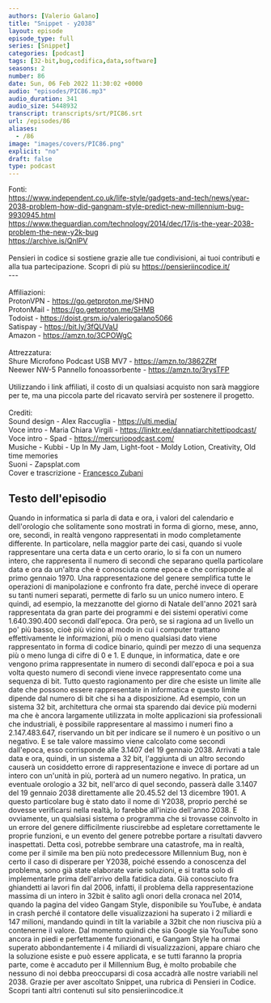 ```yaml
---
authors: [Valerio Galano]
title: "Snippet - y2038"
layout: episode
episode_type: full
series: [Snippet]
categories: [podcast]
tags: [32-bit,bug,codifica,data,software]
seasons: 2
number: 86
date: Sun, 06 Feb 2022 11:30:02 +0000
audio: "episodes/PIC86.mp3"
audio_duration: 341
audio_size: 5448932
transcript: transcripts/srt/PIC86.srt
url: /episodes/86
aliases: 
  - /86
image: "images/covers/PIC86.png"
explicit: "no"
draft: false
type: podcast
---
```

Fonti: <br /><a href="https://www.independent.co.uk/life-style/gadgets-and-tech/news/year-2038-problem-how-did-gangnam-style-predict-new-millennium-bug-9930945.html" rel="noopener">https://www.independent.co.uk/life-style/gadgets-and-tech/news/year-2038-problem-how-did-gangnam-style-predict-new-millennium-bug-9930945.html</a> <br /><a href="https://www.theguardian.com/technology/2014/dec/17/is-the-year-2038-problem-the-new-y2k-bug" rel="noopener">https://www.theguardian.com/technology/2014/dec/17/is-the-year-2038-problem-the-new-y2k-bug</a> <br /><a href="https://archive.is/QnlPV" rel="noopener">https://archive.is/QnlPV</a> <br /><br />Pensieri in codice si sostiene grazie alle tue condivisioni, ai tuoi contributi e alla tua partecipazione. Scopri di più su <a href="https://pensieriincodice.it/" rel="noopener">https://pensieriincodice.it/</a> <br />---<br /><br />Affiliazioni:<br />ProtonVPN - <a href="https://go.getproton.me" rel="noopener">https://go.getproton.me</a>/SHN0 <br />ProtonMail - <a href="https://go.getproton.me/SHMB" rel="noopener">https://go.getproton.me/SHMB</a> <br />Todoist - <a href="https://doist.grsm.io/valeriogalano5066" rel="noopener">https://doist.grsm.io/valeriogalano5066</a> <br />Satispay - <a href="https://bit.ly/3fQUVaU" rel="noopener">https://bit.ly/3fQUVaU</a> <br />Amazon - <a href="https://amzn.to/3CPOWgC" rel="noopener">https://amzn.to/3CPOWgC</a> <br /><br />Attrezzatura:<br />Shure Microfono Podcast USB MV7 - <a href="https://amzn.to/3862ZRf" rel="noopener">https://amzn.to/3862ZRf</a> <br />Neewer NW-5 Pannello fonoassorbente - <a href="https://amzn.to/3rysTFP" rel="noopener">https://amzn.to/3rysTFP</a> <br /><br />Utilizzando i link affiliati, il costo di un qualsiasi acquisto non sarà maggiore per te, ma una piccola parte del ricavato servirà per sostenere il progetto.<br /><br />Crediti:<br />Sound design - Alex Raccuglia - <a href="https://ulti.media/" rel="noopener">https://ulti.media/</a> <br />Voce intro - Maria Chiara Virgili - <a href="https://linktr.ee/dannatiarchitettipodcast/" rel="noopener">https://linktr.ee/dannatiarchitettipodcast/</a>  <br />Voce intro - Spad - <a href="https://mercuriopodcast.com/" rel="noopener">https://mercuriopodcast.com/</a> <br />Musiche - Kubbi - Up In My Jam, Light-foot - Moldy Lotion, Creativity, Old time memories<br />Suoni - Zapsplat.com<br />Cover e trascrizione - <a href="https://it.linkedin.com/in/francesco-zubani-5957081a6" rel="noopener">Francesco Zubani</a>

<!-- more -->

## Testo dell'episodio

Quando in informatica si parla di data e ora, i valori del calendario e dell'orologio che
solitamente sono mostrati in forma di giorno, mese, anno, ore, secondi, in realtà vengono
rappresentati in modo completamente differente.
In particolare, nella maggior parte dei casi, quando si vuole rappresentare una certa data
e un certo orario, lo si fa con un numero intero, che rappresenta il numero di secondi che separano
quella particolare data e ora da un'altra che è conosciuta come epoca e che corrisponde
al primo gennaio 1970.
Una rappresentazione del genere semplifica tutte le operazioni di manipolazione e confronto
fra date, perché invece di operare su tanti numeri separati, permette di farlo su un unico
numero intero.
E quindi, ad esempio, la mezzanotte del giorno di Natale dell'anno 2021 sarà rappresentata
da gran parte dei programmi e dei sistemi operativi come 1.640.390.400 secondi dall'epoca.
Ora però, se si ragiona ad un livello un po' più basso, cioè più vicino al modo
in cui i computer trattano effettivamente le informazioni, più o meno qualsiasi dato
viene rappresentato in forma di codice binario, quindi per mezzo di una sequenza più o meno
lunga di cifre di 0 e 1.
E dunque, in informatica, date e ore vengono prima rappresentate in numero di secondi dall'epoca
e poi a sua volta questo numero di secondi viene invece rappresentato come una sequenza
di bit.
Tutto questo ragionamento per dire che esiste un limite alle date che possono essere rappresentate
in informatica e questo limite dipende dal numero di bit che si ha a disposizione.
Ad esempio, con un sistema 32 bit, architettura che ormai sta sparendo dai device più moderni
ma che è ancora largamente utilizzata in molte applicazioni sia professionali che
industriali, è possibile rappresentare al massimo i numeri fino a 2.147.483.647, riservando
un bit per indicare se il numero è un positivo o un negativo.
E se tale valore massimo viene calcolato come secondi dall'epoca, esso corrisponde alle
3.1407 del 19 gennaio 2038.
Arrivati a tale data e ora, quindi, in un sistema a 32 bit, l'aggiunta di un altro secondo
causerà un cosiddetto errore di rappresentazione e invece di portare ad un intero con un'unità
in più, porterà ad un numero negativo.
In pratica, un eventuale orologio a 32 bit, nell'arco di quel secondo, passerà dalle
3.1407 del 19 gennaio 2038 direttamente alle 20.45.52 del 13 dicembre 1901.
A questo particolare bug è stato dato il nome di Y2038, proprio perché se dovesse
verificarsi nella realtà, lo farebbe all'inizio dell'anno 2038.
E ovviamente, un qualsiasi sistema o programma che si trovasse coinvolto in un errore del
genere difficilmente riuscirebbe ad espletare correttamente le proprie funzioni, e un evento
del genere potrebbe portare a risultati davvero inaspettati.
Detta così, potrebbe sembrare una catastrofe, ma in realtà, come per il simile ma ben più
noto predecessore Millennium Bug, non è certo il caso di disperare per Y2038, poiché
essendo a conoscenza del problema, sono già state elaborate varie soluzioni, e si tratta
solo di implementarle prima dell'arrivo della fatidica data.
Già conosciuto fra ghiandetti ai lavori fin dal 2006, infatti, il problema della rappresentazione
massima di un intero in 32bit è salito agli onori della cronaca nel 2014, quando la pagina
del video Gangam Style, disponibile su YouTube, è andata in crash perché il contatore delle
visualizzazioni ha superato i 2 miliardi e 147 milioni, mandando quindi in tilt la variabile
a 32bit che non riusciva più a contenerne il valore.
Dal momento quindi che sia Google sia YouTube sono ancora in piedi e perfettamente funzionanti,
e Gangam Style ha ormai superato abbondantemente i 4 miliardi di visualizzazioni, appare chiaro
che la soluzione esiste e può essere applicata, e se tutti faranno la propria parte, come
è accaduto per il Millennium Bug, è molto probabile che nessuno di noi debba preoccuparsi
di cosa accadrà alle nostre variabili nel 2038.
Grazie per aver ascoltato Snippet, una rubrica di Pensieri in Codice. Scopri tanti altri
contenuti sul sito pensieriincodice.it

